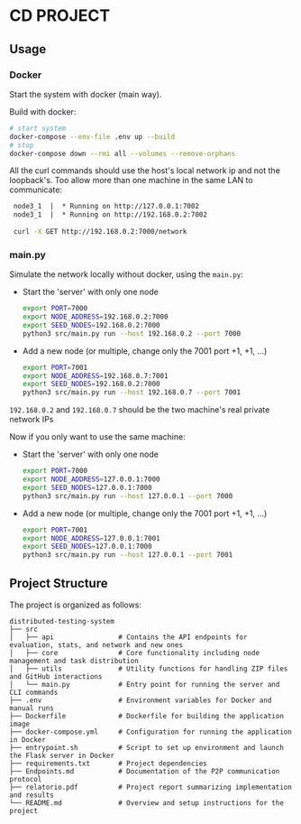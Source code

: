 # CD PROJECT

## Usage

### Docker

Start the system with docker (main way).

Build with docker:

   ```sh
   # start system
   docker-compose --env-file .env up --build
   # stop
   docker-compose down --rmi all --volumes --remove-orphans
   ```

All the curl commands should use the host's local network ip and not the loopback's.
Too allow more than one machine in the same LAN to communicate:
    
   ```sh
    node3_1  |  * Running on http://127.0.0.1:7002
    node3_1  |  * Running on http://192.168.0.2:7002
    
    curl -X GET http://192.168.0.2:7000/network
   ```

### main.py

Simulate the network locally without docker, using the `main.py`:

- Start the 'server' with only one node
    ```sh
    export PORT=7000
    export NODE_ADDRESS=192.168.0.2:7000
    export SEED_NODES=192.168.0.2:7000
    python3 src/main.py run --host 192.168.0.2 --port 7000
    ```
- Add a new node (or multiple, change only the 7001 port +1, +1, ...)
    ```sh
    export PORT=7001
    export NODE_ADDRESS=192.168.0.7:7001
    export SEED_NODES=192.168.0.2:7000
    python3 src/main.py run --host 192.168.0.7 --port 7001
    ```

`192.168.0.2` and `192.168.0.7` should be the two machine's real private network IPs

Now if you only want to use the same machine:

- Start the 'server' with only one node
    ```sh
    export PORT=7000
    export NODE_ADDRESS=127.0.0.1:7000
    export SEED_NODES=127.0.0.1:7000
    python3 src/main.py run --host 127.0.0.1 --port 7000
    ```
- Add a new node (or multiple, change only the 7001 port +1, +1, ...)
    ```sh
    export PORT=7001
    export NODE_ADDRESS=127.0.0.1:7001
    export SEED_NODES=127.0.0.1:7000
    python3 src/main.py run --host 127.0.0.1 --port 7001
    ```

## Project Structure

The project is organized as follows:

```
distributed-testing-system
├── src
│   ├── api                # Contains the API endpoints for evaluation, stats, and network and new ones
│   ├── core               # Core functionality including node management and task distribution
│   ├── utils              # Utility functions for handling ZIP files and GitHub interactions
│   └── main.py            # Entry point for running the server and CLI commands
├── .env                   # Environment variables for Docker and manual runs
├── Dockerfile             # Dockerfile for building the application image
├── docker-compose.yml     # Configuration for running the application in Docker
├── entrypoint.sh          # Script to set up environment and launch the Flask server in Docker
├── requirements.txt       # Project dependencies
├── Endpoints.md           # Documentation of the P2P communication protocol
├── relatorio.pdf          # Project report summarizing implementation and results
└── README.md              # Overview and setup instructions for the project
```